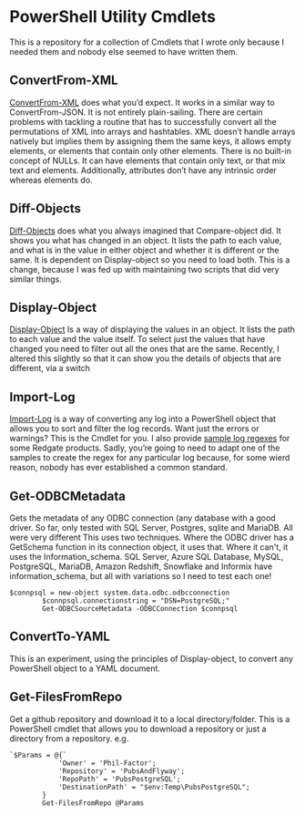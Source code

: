 # PowerShell Utility Cmdlets

This is a repository for a collection of Cmdlets that I wrote only because I needed them and nobody else seemed to have written them. 

## ConvertFrom-XML

 [ConvertFrom-XML](/ConvertFrom-XML/ConvertFrom-XML.ps1)  does what you’d expect.  It works in a similar way to ConvertFrom-JSON. It is not entirely plain-sailing. There are certain problems with tackling a routine that has to successfully convert all the permutations of XML into arrays and hashtables. XML doesn’t handle arrays natively but implies them by assigning them the same keys, it allows empty elements, or elements that contain only other elements. There is no built-in concept of NULLs. It can have elements that contain only text, or that mix text and elements. Additionally, attributes don’t have any intrinsic order whereas elements do.

## Diff-Objects

 [Diff-Objects](/Diff-Objects/Diff-Objects.ps1)  does what you always imagined that Compare-object did. It shows you what has changed in an object. It lists the path to each value, and what is in the value in either object and whether it is different or the same.  It is dependent on Display-object so you need to load both. This is a change, because I was fed up with maintaining two scripts that did very similar things.

## Display-Object

[Display-Object](/Display-Object/Display-Object.ps1)  Is a way of displaying the values in an object. It lists the path to each value and the value itself.  To select just the values that have changed you need to filter out all the ones that are the same.  Recently, I altered this slightly so that it can show you the details of objects that are different, via a switch

## Import-Log

 [Import-Log](/Import-Log/Import-Log.ps1)  is a way of converting any log into a PowerShell object that allows you to sort and filter the log records. Want just the errors or warnings? This is the Cmdlet for you. I also provide [sample log regexes](/Import-Log/SampleRegexes.ps1) for some Redgate products. Sadly, you’re going to need to adapt one of the samples to create the regex for any particular log because, for some wierd reason, nobody has ever established a common standard.

## Get-ODBCMetadata

Gets the metadata of any ODBC connection (any database with a good driver. So far, only tested with SQL Server, Postgres, sqlite  and MariaDB. All were very different
This uses two techniques. Where the ODBC driver has a GetSchema function
in its connection object, it uses that. Where it can't, it uses the Information_schema. 
SQL Server, Azure SQL Database, MySQL, PostgreSQL, MariaDB, Amazon Redshift,
Snowflake and Informix	have information_schema, but all with variations so I need to test each one!

```
$connpsql = new-object system.data.odbc.odbcconnection
		$connpsql.connectionstring = "DSN=PostgreSQL;"
		Get-ODBCSourceMetadata -ODBCConnection $connpsql
```



## ConvertTo-YAML

This is an experiment, using the principles of Display-object, to convert any PowerShell object to a YAML document.

## Get-FilesFromRepo

Get a github repository and download it to a local directory/folder. This is a PowerShell cmdlet that allows you to download a  repository or just a directory from a repository. 
e.g.

```
`$Params = @{`
			'Owner' = 'Phil-Factor';
			'Repository' = 'PubsAndFlyway';
			'RepoPath' = 'PubsPostgreSQL';
			'DestinationPath' = "$env:Temp\PubsPostgreSQL";
		}
		Get-FilesFromRepo @Params
```

